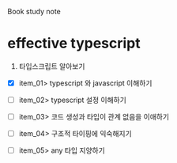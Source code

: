 Book study note 
# effective typescript

1. 타입스크립트 알아보기
- [X] item_01> typescript 와 javascript 이해하기
- [ ] item_02> typescript 설정 이해하기
- [ ] item_03> 코드 생성과 타입이 관계 없음을 이애하기
- [ ] item_04> 구조적 타이핑에 익숙해지기
- [ ] item_05> any 타입 지양하기

